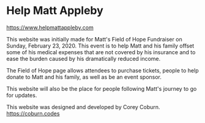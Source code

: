# Help Matt Appleby

<https://www.helpmattappleby.com>

This website was initially made for Matt's Field of Hope Fundraiser on Sunday, February 23, 2020. This event is to help Matt and his family offset some of his medical expenses that are not covered by his insurance and to ease the burden caused by his dramatically reduced income.

The Field of Hope page allows attendees to purchase tickets, people to help donate to Matt and his family, as well as be an event sponsor.

This website will also be the place for people following Matt's journey to go for updates.

This website was designed and developed by Corey Coburn.
<https://coburn.codes>
